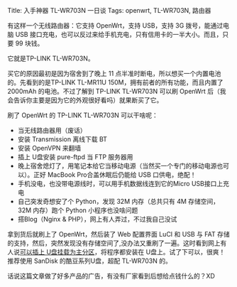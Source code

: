 Title: 入手神器 TL-WR703N 一日谈
Tags: openwrt, TL-WR703N, 路由器

有这样一个无线路由器：它支持 OpenWrt，支持 USB，支持 3G 拨号，能通过电脑 USB 接口充电，也可以反过来给手机充电，只有信用卡的一半大小。而且，只要 99 块钱。

它就是TP-LINK TL-WR703N。

买它的原因最初是因为宿舍到了晚上 11 点半准时断电，所以想买一个内置电池的。先看到的是TP-LINK TL-MR11U 150M，拥有前者的所有功能，而且内置了 2000mAh 的电池。不过了解到 TP-LINK TL-WR703N 可以刷 OpenWrt 后（我会告诉你主要是因为它的外观很好看吗）就果断买了它。

<!-- more -->

刷了 OpenWrt 的 TP-LINK TL-WR703N 可以干啥呢：

* 当无线路由器用（废话）
* 安装 Transmission 离线下载 BT
* 安装 OpenVPN 来翻墙
* 插上 U盘安装 pure-ftpd 当 FTP 服务器用
* 晚上宿舍熄灯了，用笔记本给它当移动电源（当然买一个专门的移动电源也可以）。正好 MacBook Pro合盖休眠后仍能给 USB 口供电，绝配！
* 手机没电，也没带电源线时，可以用手机数据线连到它的Micro USB接口上充电
* 自己突发奇想安了个 Python，发现 32M 内存（总共只有 4M 存储空间，32M 内存）跑个 Python 小程序也没啥问题
* 搭Blog（Nginx & PHP），网上有人弄过，不过我自己没试

拿到货后就刷上了 OpenWrt，然后装了 Web 配置界面 LuCI 和 USB 与 FAT 存储的支持，然后，突然发现没有存储空间了,没办法又重刷了一遍。这时看到网上有人说<a href="http://www.v2ex.com/t/21904?p=1" target="_blank">可以插上 U盘挂载为主分区</a>，将程序都安装在 U盘上。试了下可以，很爽！推荐使用 SanDisk 的酷豆系列U盘，超配 TL-WR703N 的。

话说这篇文章做了好多产品的广告，有没有厂家看到后想给点钱什么的？XD
